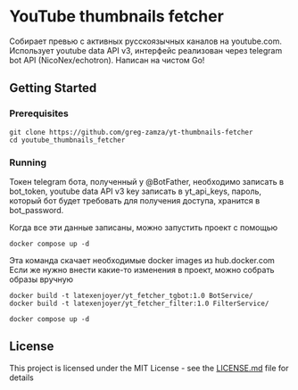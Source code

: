 # YouTube thumbnails fetcher

Собирает превью с активных русскоязычных каналов на youtube.com. Использует youtube data API v3, интерфейс реализован через telegram bot API (NicoNex/echotron). Написан на чистом Go!

## Getting Started

### Prerequisites

```
git clone https://github.com/greg-zamza/yt-thumbnails-fetcher
cd youtube_thumbnails_fetcher
```

### Running

Токен telegram бота, полученный у @BotFather, необходимо записать в bot_token,
youtube data API v3 key записать в yt_api_keys,
пароль, который бот будет требовать для получения доступа, хранится в bot_password.

Когда все эти данные записаны, можно запустить проект с помощью

```
docker compose up -d
```
Эта команда скачает необходимые docker images из hub.docker.com
Если же нужно внести какие-то изменения в проект, можно собрать образы вручную

```
docker build -t latexenjoyer/yt_fetcher_tgbot:1.0 BotService/
docker build -t latexenjoyer/yt_fetcher_filter:1.0 FilterService/
```

```
docker compose up -d
```

## License

This project is licensed under the MIT License - see the [LICENSE.md](LICENSE.md) file for details
